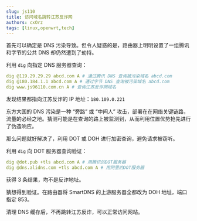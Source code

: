 ```yaml
---
slug: js110
title: 访问域名跳转江苏反诈网
authors: cxOrz
tags: [linux,openwrt,tech]
---
```


首先可以确定是 DNS 污染导致。但令人疑惑的是，路由器上明明设置了一组腾讯和字节的公共 DNS 却仍然遭到了劫持。

利用 `dig` 向指定 DNS 服务器查询：

```yaml
dig @119.29.29.29 abcd.com A # 通过腾讯 DNS 查询被污染域名 abcd.com
dig @180.184.1.1 abcd.com A # 通过字节 DNS 查询被污染域名 abcd.com
dig www.js96110.com.cn A # 查询江苏反诈网域名
```

发现结果都指向江苏反诈的 IP 地址：`180.109.0.221`

东方大国的 DNS 污染是一种 “旁路” 或 “中间人” 攻击，部署在在网络关键链路，流量的必经之地。猜测可能是在查询的路上被监测到，从而利用位置优势抢先进行了伪造响应。

那么问题就好解决了，利用 DOT 或 DOH 进行加密查询，避免请求被窃听。

利用 `dig` 向 DOT 服务器查询验证：

```yaml
dig @dot.pub +tls abcd.com A # 用腾讯的DOT服务器
dig @dns.alidns.com +tls abcd.com A # 用阿里的DOT服务器
```

获得 3 条结果，均不是反诈地址。

猜想得到验证。在路由器将 SmartDNS 的上游服务器全都改为 DOH 地址，端口指定 853。

清理 DNS 缓存后，不再跳转江苏反诈，可以正常访问网站。
